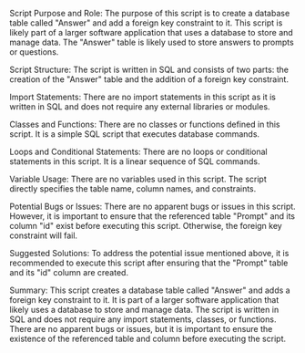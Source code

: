 Script Purpose and Role:
The purpose of this script is to create a database table called "Answer" and add a foreign key constraint to it. This script is likely part of a larger software application that uses a database to store and manage data. The "Answer" table is likely used to store answers to prompts or questions.

Script Structure:
The script is written in SQL and consists of two parts: the creation of the "Answer" table and the addition of a foreign key constraint.

Import Statements:
There are no import statements in this script as it is written in SQL and does not require any external libraries or modules.

Classes and Functions:
There are no classes or functions defined in this script. It is a simple SQL script that executes database commands.

Loops and Conditional Statements:
There are no loops or conditional statements in this script. It is a linear sequence of SQL commands.

Variable Usage:
There are no variables used in this script. The script directly specifies the table name, column names, and constraints.

Potential Bugs or Issues:
There are no apparent bugs or issues in this script. However, it is important to ensure that the referenced table "Prompt" and its column "id" exist before executing this script. Otherwise, the foreign key constraint will fail.

Suggested Solutions:
To address the potential issue mentioned above, it is recommended to execute this script after ensuring that the "Prompt" table and its "id" column are created.

Summary:
This script creates a database table called "Answer" and adds a foreign key constraint to it. It is part of a larger software application that likely uses a database to store and manage data. The script is written in SQL and does not require any import statements, classes, or functions. There are no apparent bugs or issues, but it is important to ensure the existence of the referenced table and column before executing the script.